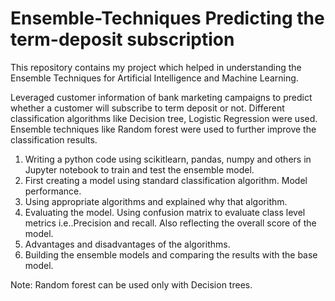 # Ensemble-Techniques Predicting the term-deposit subscription
This repository contains my project which helped in understanding the Ensemble Techniques for Artificial Intelligence and Machine Learning.

Leveraged customer information of bank marketing campaigns to predict whether a customer will subscribe to term deposit or not. Different classification algorithms like Decision tree, Logistic Regression were used. Ensemble techniques like Random forest were used to further improve the classification results.

1.	Writing a python code using scikitlearn, pandas, numpy and others in Jupyter notebook to train and test the ensemble model.
2.	First creating a model using standard classification algorithm.
    Model performance.
3.	Using appropriate algorithms and explained why that algorithm.
4.	Evaluating the model. Using confusion matrix to evaluate class level metrics i.e..Precision and recall. 
    Also reflecting the overall score of the model.
5.	Advantages and disadvantages of the algorithms.
6.	Building the ensemble models and comparing the results with the base model. 

Note: Random forest can be used only with Decision trees. 


